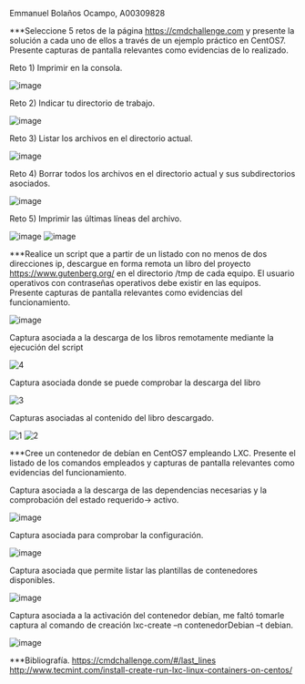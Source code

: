 Emmanuel Bolaños Ocampo, A00309828

***Seleccione 5 retos de la página https://cmdchallenge.com y presente la solución a cada uno de ellos a través de un ejemplo práctico en CentOS7. Presente capturas de pantalla relevantes como evidencias de lo realizado.

Reto 1) Imprimir en la consola.

![image](https://cloud.githubusercontent.com/assets/17281732/23809337/4aaa2336-059b-11e7-9c17-8784e652fedf.png)

Reto 2) Indicar tu directorio de trabajo.

![image](https://cloud.githubusercontent.com/assets/17281732/23809356/5e2eb12e-059b-11e7-9080-d5356d5fb0b2.png)

Reto 3) Listar los archivos en el directorio actual.

![image](https://cloud.githubusercontent.com/assets/17281732/23809384/78702414-059b-11e7-81e0-0dd153a317db.png)

Reto 4) Borrar todos los archivos en el directorio actual y sus subdirectorios asociados.

![image](https://cloud.githubusercontent.com/assets/17281732/23809411/99424bb8-059b-11e7-9f0c-8872880a37d4.png)

Reto 5) Imprimir las últimas  líneas del archivo.

![image](https://cloud.githubusercontent.com/assets/17281732/23809472/d769d0be-059b-11e7-8bb8-99ad32e4e04f.png)
![image](https://cloud.githubusercontent.com/assets/17281732/23809484/e16b67c6-059b-11e7-8e75-3067d5dc3475.png)
 
***Realice un script que a partir de un listado con no menos de dos direcciones ip, descargue en forma remota un libro del
proyecto https://www.gutenberg.org/ en el directorio /tmp de cada equipo. El usuario operativos con contraseñas operativos debe existir en las equipos. Presente capturas de pantalla relevantes como evidencias del funcionamiento.

![image](https://cloud.githubusercontent.com/assets/17281732/23810103/31381a4a-059e-11e7-93dc-4f10edd39710.png)

Captura asociada a la descarga de los libros remotamente mediante la ejecución del script

![4](https://cloud.githubusercontent.com/assets/17281732/23817090/985ef994-05be-11e7-9ded-54684f7c84f4.jpg)
 
Captura asociada donde se puede comprobar la descarga del libro

![3](https://cloud.githubusercontent.com/assets/17281732/23817105/a9e8e724-05be-11e7-8606-4d68a52df902.jpg)

Capturas asociadas al contenido del libro descargado.

![1](https://cloud.githubusercontent.com/assets/17281732/23817119/bfaadf40-05be-11e7-9410-38e82f3c457c.jpg)
![2](https://cloud.githubusercontent.com/assets/17281732/23817128/ca43cb60-05be-11e7-8957-4c2aa4f8a450.jpg)
  

***Cree un contenedor de debían en CentOS7 empleando LXC. Presente el listado de los comandos empleados y capturas de pantalla relevantes como evidencias del funcionamiento.

Captura asociada a la descarga de las dependencias necesarias y la comprobación del estado requerido-> activo.

![image](https://cloud.githubusercontent.com/assets/17281732/23810346/45a48652-059f-11e7-852e-bccfac51cff7.png)

Captura asociada para comprobar la configuración.

![image](https://cloud.githubusercontent.com/assets/17281732/23810361/52b4b088-059f-11e7-98e1-606235608e06.png)
 
Captura asociada que permite listar las plantillas de contenedores disponibles.

![image](https://cloud.githubusercontent.com/assets/17281732/23810370/5dea2f3c-059f-11e7-8598-985bac3cd3a9.png)

Captura asociada a la activación del contenedor debían, me faltó tomarle captura al comando de creación lxc-create –n contenedorDebian –t debian.

![image](https://cloud.githubusercontent.com/assets/17281732/23810403/87c21266-059f-11e7-8ee6-d7b625085466.png)

***Bibliografía. https://cmdchallenge.com/#/last_lines
http://www.tecmint.com/install-create-run-lxc-linux-containers-on-centos/


